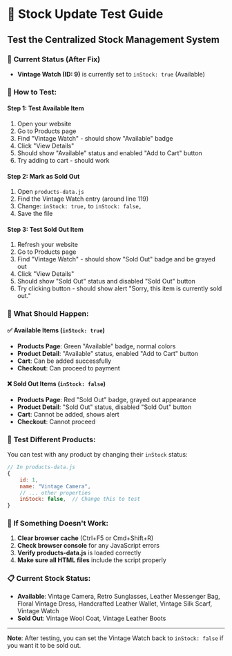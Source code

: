 # 🧪 Stock Update Test Guide

## Test the Centralized Stock Management System

### 🎯 **Current Status (After Fix)**
- **Vintage Watch (ID: 9)** is currently set to `inStock: true` (Available)

### 🔧 **How to Test:**

#### **Step 1: Test Available Item**
1. Open your website
2. Go to Products page
3. Find "Vintage Watch" - should show "Available" badge
4. Click "View Details" 
5. Should show "Available" status and enabled "Add to Cart" button
6. Try adding to cart - should work

#### **Step 2: Mark as Sold Out**
1. Open `products-data.js`
2. Find the Vintage Watch entry (around line 119)
3. Change: `inStock: true,` to `inStock: false,`
4. Save the file

#### **Step 3: Test Sold Out Item**
1. Refresh your website
2. Go to Products page
3. Find "Vintage Watch" - should show "Sold Out" badge and be grayed out
4. Click "View Details"
5. Should show "Sold Out" status and disabled "Sold Out" button
6. Try clicking button - should show alert "Sorry, this item is currently sold out."

### 🎯 **What Should Happen:**

#### ✅ **Available Items** (`inStock: true`)
- **Products Page**: Green "Available" badge, normal colors
- **Product Detail**: "Available" status, enabled "Add to Cart" button
- **Cart**: Can be added successfully
- **Checkout**: Can proceed to payment

#### ❌ **Sold Out Items** (`inStock: false`)
- **Products Page**: Red "Sold Out" badge, grayed out appearance
- **Product Detail**: "Sold Out" status, disabled "Sold Out" button
- **Cart**: Cannot be added, shows alert
- **Checkout**: Cannot proceed

### 🔄 **Test Different Products:**

You can test with any product by changing their `inStock` status:

```javascript
// In products-data.js
{
    id: 1,
    name: "Vintage Camera",
    // ... other properties
    inStock: false,  // Change this to test
}
```

### 🚨 **If Something Doesn't Work:**

1. **Clear browser cache** (Ctrl+F5 or Cmd+Shift+R)
2. **Check browser console** for any JavaScript errors
3. **Verify products-data.js** is loaded correctly
4. **Make sure all HTML files** include the script properly

### 📋 **Current Stock Status:**
- **Available**: Vintage Camera, Retro Sunglasses, Leather Messenger Bag, Floral Vintage Dress, Handcrafted Leather Wallet, Vintage Silk Scarf, Vintage Watch
- **Sold Out**: Vintage Wool Coat, Vintage Leather Boots

---
**Note**: After testing, you can set the Vintage Watch back to `inStock: false` if you want it to be sold out.